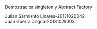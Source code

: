 Demostracion singleton y Abstract Factory


Julian Sarmiento Linares-20181020042    
Juan Guerra Origua-20181020003
